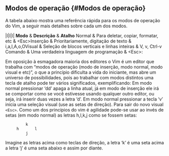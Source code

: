 Modos de operação {#Modos de operação}
-----------------

A tabela abaixo mostra uma referência rápida para os modos de operação
do Vim, a seguir mais detalhes sobre cada um dos modos.

<span>|l|l|l|</span> **Modo** & **Descrição** & **Atalho** Normal & Para
deletar, copiar, formatar, etc & <span>\<Esc\></span>Inserção &
Prioritariamente, digitação de texto & <span>i,a,I,A,o,O</span>Visual &
Seleção de blocos verticais e linhas inteiras & <span>V, v,
Ctrl-v</span> Comando & Uma verdadeira linguagem de programação &
<span>\<Esc\>:</span>

Em oposição à esmagadora maioria dos editores o Vim é um editor que
trabalha com “modos de operação (modo de inserção, modo normal, modo
visual e etc)”, o que a princípio dificulta a vida do iniciante, mas
abre um universo de possibilidades, pois ao trabalhar com modos
distintos uma tecla de atalho pode ter vários significados,
exemplificando: Em modo normal pressionar ‘<span>dd</span>’ apaga a
linha atual, já em modo de inserção ele irá se comportar como se você
estivesse usando qualquer outro editor, ou seja, irá inserir duas vezes
a letra ‘<span>d</span>’. Em modo normal pressionar a tecla
‘<span>v</span>’ inicia uma seleção visual (use as setas de direção).
Para sair do novo visual `<Esc>`. Como um dos princípios do vim é
agilidade pode-se usar ao invés de setas (em modo normal) as letras
<span>h,l,k,j</span> como se fossem setas:

             k
         h       l
             j

Imagine as letras acima como teclas de direção, a letra ‘<span>k</span>’
é uma seta acima a letra ‘<span>j</span>’ é uma seta abaixo e assim por
diante.


